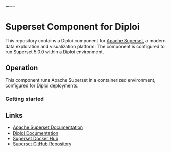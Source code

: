<img alt="icon" src=".diploi/icon.svg" width="32">

# Superset Component for Diploi

This repository contains a Diploi component for [Apache Superset](https://superset.apache.org/), a modern data exploration and visualization platform. The component is configured to run Superset 5.0.0 within a Diploi environment.

## Operation

This component runs Apache Superset in a containerized environment, configured for Diploi deployments.

### Getting started

## Links

- [Apache Superset Documentation](https://superset.apache.org/docs/intro)
- [Diploi Documentation](https://docs.diploi.com/)
- [Superset Docker Hub](https://hub.docker.com/r/apache/superset)
- [Superset GitHub Repository](https://github.com/apache/superset)
